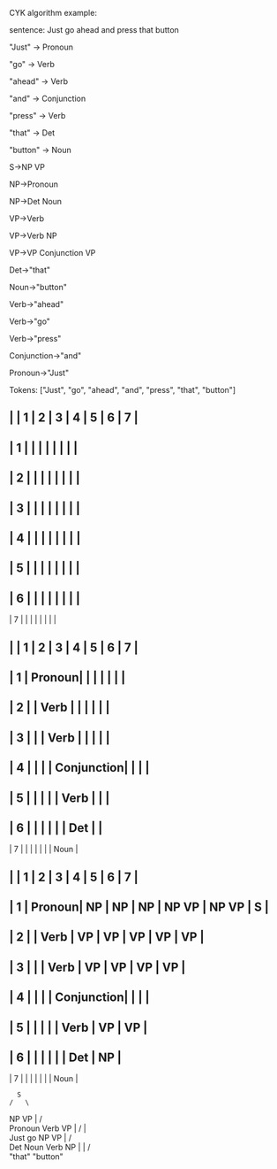 CYK algorithm example:

sentence: Just go ahead and press that button

"Just" → Pronoun

"go" → Verb

"ahead" → Verb

"and" → Conjunction

"press" → Verb

"that" → Det

"button" → Noun


S→NP VP

NP→Pronoun

NP→Det Noun

VP→Verb

VP→Verb NP

VP→VP Conjunction VP

Det→"that"

Noun→"button"

Verb→"ahead"

Verb→"go"

Verb→"press"

Conjunction→"and"

Pronoun→"Just"


Tokens: ["Just", "go", "ahead", "and", "press", "that", "button"]

|   | 1      | 2      | 3      | 4      | 5      | 6      | 7      |
--------------------------------------------------------------------
| 1 |        |        |        |        |        |        |        |
--------------------------------------------------------------------
| 2 |        |        |        |        |        |        |        |
--------------------------------------------------------------------
| 3 |        |        |        |        |        |        |        |
--------------------------------------------------------------------
| 4 |        |        |        |        |        |        |        |
--------------------------------------------------------------------
| 5 |        |        |        |        |        |        |        |
--------------------------------------------------------------------
| 6 |        |        |        |        |        |        |        |
--------------------------------------------------------------------
| 7 |        |        |        |        |        |        |        |


|   | 1      | 2      | 3      | 4      | 5      | 6      | 7      |
--------------------------------------------------------------------
| 1 | Pronoun|        |        |        |        |        |        |
--------------------------------------------------------------------
| 2 |        | Verb   |        |        |        |        |        |
--------------------------------------------------------------------
| 3 |        |        | Verb   |        |        |        |        |
--------------------------------------------------------------------
| 4 |        |        |        | Conjunction|       |       |      |
--------------------------------------------------------------------
| 5 |        |        |        |        | Verb   |        |        |
--------------------------------------------------------------------
| 6 |        |        |        |        |        | Det    |        |
--------------------------------------------------------------------
| 7 |        |        |        |        |        |        | Noun   |


|   | 1      | 2      | 3      | 4      | 5      | 6      | 7      |
--------------------------------------------------------------------
| 1 | Pronoun| NP     | NP     | NP     | NP VP  | NP VP  | S      |
--------------------------------------------------------------------
| 2 |        | Verb   | VP     | VP     | VP     | VP     | VP     |
--------------------------------------------------------------------
| 3 |        |        | Verb   | VP     | VP     | VP     | VP     |
--------------------------------------------------------------------
| 4 |        |        |        | Conjunction|       |       |      |
--------------------------------------------------------------------
| 5 |        |        |        |        | Verb   | VP     | VP     |
--------------------------------------------------------------------
| 6 |        |        |        |        |        | Det    | NP     |
--------------------------------------------------------------------
| 7 |        |        |        |        |        |        | Noun   |


      S
    /   \
  NP     VP
  |      /  \
Pronoun Verb  VP
 |      /  |   \
Just   go NP   VP
        |     /  \
     Det Noun Verb NP
      |    |      /  \
    "that" "button"
